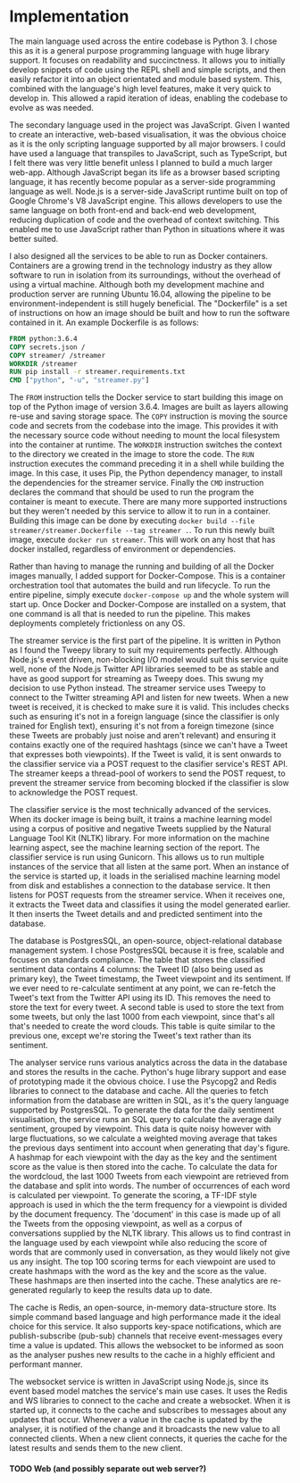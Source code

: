 # Implementation

The main language used across the entire codebase is Python 3. I chose this as it is a general purpose programming language with huge library support. It focuses on readability and succinctness. It allows you to initially develop snippets of code using the REPL shell and simple scripts, and then easily refactor it into an object orientated and module based system. This, combined with the language's high level features, make it very quick to develop in. This allowed a rapid iteration of ideas, enabling the codebase to evolve as was needed.

The secondary language used in the project was JavaScript. Given I wanted to create an interactive, web-based visualisation, it was the obvious choice as it is the only scripting language supported by all major browsers. I could have used a language that transpiles to JavaScript, such as TypeScript, but I felt there was very little benefit unless I planned to build a much larger web-app. Although JavaScript began its life as a browser based scripting language, it has recently become popular as a server-side programming language as well. Node.js is a server-side JavaScript runtime built on top of Google Chrome's V8 JavaScript engine. This allows developers to use the same language on both front-end and back-end web development, reducing duplication of code and the overhead of context switching. This enabled me to use JavaScript rather than Python in situations where it was better suited.

I also designed all the services to be able to run as Docker containers. Containers are a growing trend in the technology industry as they allow software to run in isolation from its surroundings, without the overhead of using a virtual machine. Although both my development machine and production server are running Ubuntu 16.04, allowing the pipeline to be environment-independent is still hugely beneficial. The "Dockerfile" is a set of instructions on how an image should be built and how to run the software contained in it. An example Dockerfile is as follows:

``` Dockerfile
FROM python:3.6.4
COPY secrets.json /
COPY streamer/ /streamer
WORKDIR /streamer
RUN pip install -r streamer.requirements.txt
CMD ["python", "-u", "streamer.py"]
```

The `FROM` instruction tells the Docker service to start building this image on top of the Python image of version 3.6.4. Images are built as layers allowing re-use and saving storage space. The `COPY` instruction is moving the source code and secrets from the codebase into the image. This provides it with the necessary source code without needing to mount the local filesystem into the container at runtime. The `WORKDIR` instruction switches the context to the directory we created in the image to store the code. The `RUN` instruction executes the command preceding it in a shell while building the image. In this case, it uses Pip, the Python dependency manager, to install the dependencies for the streamer service. Finally the `CMD` instruction declares the command that should be used to run the program the container is meant to execute. There are many more supported instructions but they weren't needed by this service to allow it to run in a container. Building this image can be done by executing `docker build --file streamer/streamer.Dockerfile --tag streamer .`. To run this newly built image, execute `docker run streamer`. This will work on any host that has docker installed, regardless of environment or dependencies.

Rather than having to manage the running and building of all the Docker images manually, I added support for Docker-Compose. This is a container orchestration tool that automates the build and run lifecycle. To run the entire pipeline, simply execute `docker-compose up` and the whole system will start up. Once Docker and Docker-Compose are installed on a system, that one command is all that is needed to run the pipeline. This makes deployments completely frictionless on any OS.

The streamer service is the first part of the pipeline. It is written in Python as I found the Tweepy library to suit my requirements perfectly. Although Node.js's event driven, non-blocking I/O model would suit this service quite well, none of the Node.js Twitter API libraries seemed to be as stable and have as good support for streaming as Tweepy does. This swung my decision to use Python instead. The streamer service uses Tweepy to connect to the Twitter streaming API and listen for new tweets. When a new tweet is received, it is checked to make sure it is valid. This includes checks such as ensuring it's not in a foreign language (since the classifier is only trained for English text), ensuring it's not from a foreign timezone (since these Tweets are probably just noise and aren't relevant) and ensuring it contains exactly one of the required hashtags (since we can't have a Tweet that expresses both viewpoints). If the Tweet is valid, it is sent onwards to the classifier service via a POST request to the clasifier service's REST API. The streamer keeps a thread-pool of workers to send the POST request, to prevent the streamer service from becoming blocked if the classifier is slow to acknowledge the POST request.

The classifier service is the most technically advanced of the services. When its docker image is being built, it trains a machine learning model using a corpus of positive and negative Tweets supplied by the Natural Language Tool Kit (NLTK) library. For more information on the machine learning aspect, see the machine learning section of the report. The classifier service is run using Gunicorn. This allows us to run multiple instances of the service that all listen at the same port. When an instance of the service is started up, it loads in the serialised machine learning model from disk and establishes a connection to the database service. It then listens for POST requests from the streamer service. When it receives one, it extracts the Tweet data and classifies it using the model generated earlier. It then inserts the Tweet details and and predicted sentiment into the database.

The database is PostgresSQL, an open-source, object-relational database management system. I chose PostgresSQL because it is free, scalable and focuses on standards compliance. The table that stores the classified sentiment data contains 4 columns: the Tweet ID (also being used as primary key), the Tweet timestamp, the Tweet viewpoint and its sentiment. If we ever need to re-calculate sentiment at any point, we can re-fetch the Tweet's text from the Twitter API using its ID. This removes the need to store the text for every tweet. A second table is used to store the text from some tweets, but only the last 1000 from each viewpoint, since that's all that's needed to create the word clouds. This table is quite similar to the previous one, except we're storing the Tweet's text rather than its sentiment.

The analyser service runs various analytics across the data in the database and stores the results in the cache. Python's huge library support and ease of prototyping made it the obvious choice. I use the Psycopg2 and Redis libraries to connect to the database and cache. All the queries to fetch information from the database are written in SQL, as it's the query language supported by PostgresSQL. To generate the data for the daily sentiment visualisation, the service runs an SQL query to calculate the average daily sentiment, grouped by viewpoint. This data is quite noisy however with large fluctuations, so we calculate a weighted moving average that takes the previous days sentiment into account when generating that day's figure. A hashmap for each viewpoint with the day as the key and the sentiment score as the value is then stored into the cache. To calculate the data for the wordcloud, the last 1000 Tweets from each viewpoint are retrieved from the database and split into words. The number of occurrences of each word is calculated per viewpoint. To generate the scoring, a TF-IDF style approach is used in which the the term frequency for a viewpoint is divided by the document frequency. The 'document' in this case is made up of all the Tweets from the opposing viewpoint, as well as a corpus of conversations supplied by the NLTK library. This allows us to find contrast in the language used by each viewpoint while also reducing the score of words that are commonly used in conversation, as they would likely not give us any insight. The top 100 scoring terms for each viewpoint are used to create hashmaps with the word as the key and the score as the value. These hashmaps are then inserted into the cache. These analytics are re-generated regularly to keep the results data up to date.

The cache is Redis, an open-source, in-memory data-structure store. Its simple command based language and high performance made it the ideal choice for this service. It also supports key-space notifications, which are publish-subscribe (pub-sub) channels that receive event-messages every time a value is updated. This allows the websocket to be informed as soon as the analyser pushes new results to the cache in a highly efficient and performant manner.

The websocket service is written in JavaScript using Node.js, since its event based model matches the service's main use cases. It uses the Redis and WS libraries to connect to the cache and create a websocket. When it is started up, it connects to the cache and subscribes to messages about any updates that occur. Whenever a value in the cache is updated by the analyser, it is notified of the change and it broadcasts the new value to all connected clients. When a new client connects, it queries the cache for the latest results and sends them to the new client.

#### TODO Web (and possibly separate out web server?)
